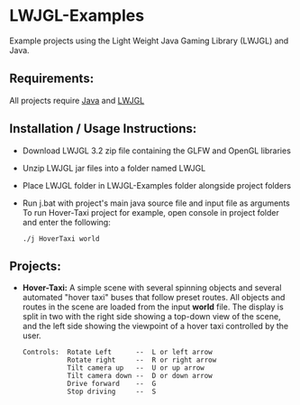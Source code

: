 # LWJGL-Examples
Example projects using the Light Weight Java Gaming Library (LWJGL) and Java.


## Requirements:
All projects require [Java](https://www.java.com/en/download/) and [LWJGL](https://www.lwjgl.org/download)


## Installation / Usage Instructions:
- Download LWJGL 3.2 zip file containing the GLFW and OpenGL libraries
- Unzip LWJGL jar files into a folder named LWJGL
- Place LWJGL folder in LWJGL-Examples folder alongside project folders
- Run j.bat with project's main java source file and input file as arguments
  To run Hover-Taxi project for example, open console in project folder and enter the following:
  
      ./j HoverTaxi world


## Projects:
- **Hover-Taxi:**   A simple scene with several spinning objects and several automated "hover taxi" buses that follow preset routes.  All objects and routes in the scene are loaded from the input **world** file.  The display is split in two with the right side showing a top-down view of the scene, and the left side showing the viewpoint of a hover taxi controlled by the user.
      
      Controls:  Rotate Left      --  L or left arrow
                 Rotate right     --  R or right arrow
                 Tilt camera up   --  U or up arrow
                 Tilt camera down --  D or down arrow
                 Drive forward    --  G
                 Stop driving     --  S
